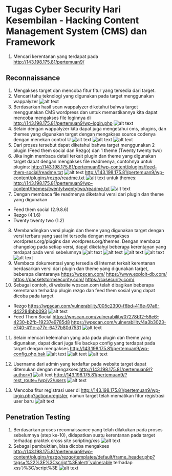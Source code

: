 # Tugas Cyber Security Hari Kesembilan - Hacking Content Management System (CMS) dan Framework

1. Mencari kerentanan yang terdapat pada http://143.198.175.81/pertemuan9/

## Reconnaissance

1. Mengakses target dan mencoba fitur fitur yang tersedia dari target.
2. Mencari tahu teknologi yang digunakan pada target menggunakan wappalyzer
   ![alt text](https://github.com/budimanindra/cyber-security-fazztrack/blob/main/09-cms/assets/1.PNG?raw=true)
3. Berdasarkan hasil scan wappalyzer diketahui bahwa target menggunakan CMS wordpress dan untuk memastikannya kita dapat mencoba mengakses file loginnya di http://143.198.175.81/pertemuan9/wp-login.php
   ![alt text](https://github.com/budimanindra/cyber-security-fazztrack/blob/main/09-cms/assets/5.PNG?raw=true)
4. Selain dengan wappalyzer kita dapat juga mengetahui cms, plugins, dan themes yang digunakan target dengan mengakses source codenya dengan menekan control U
   ![alt text](https://github.com/budimanindra/cyber-security-fazztrack/blob/main/09-cms/assets/2.PNG?raw=true)
   ![alt text](https://github.com/budimanindra/cyber-security-fazztrack/blob/main/09-cms/assets/3.PNG?raw=true)
   ![alt text](https://github.com/budimanindra/cyber-security-fazztrack/blob/main/09-cms/assets/4.PNG?raw=true)
5. Dari proses tersebut dapat diketahui bahwa target menggunakan 2 plugin (Feed them social dan Rezgo) dan 1 theme (Twenty twenty two)
6. Jika ingin membaca detail terkait plugin dan theme yang digunakan target dapat dengan mengakses file readmenya, contohnya
   untuk plugins:
   http://143.198.175.81/pertemuan9/wp-content/plugins/feed-them-social/readme.txt
   ![alt text](https://github.com/budimanindra/cyber-security-fazztrack/blob/main/09-cms/assets/6.PNG?raw=true)
   http://143.198.175.81/pertemuan9/wp-content/plugins/rezgo/readme.txt
   ![alt text](https://github.com/budimanindra/cyber-security-fazztrack/blob/main/09-cms/assets/7.PNG?raw=true)
   untuk themes:
   http://143.198.175.81/pertemuan9/wp-content/themes/twentytwentytwo/readme.txt
   ![alt text](https://github.com/budimanindra/cyber-security-fazztrack/blob/main/09-cms/assets/8.PNG?raw=true)
7. Dengan membaca file readmenya diketahui versi dari plugin dan theme yang digunakan

- Feed them social (2.9.8.6)
- Rezgo (4.1.6)
- Twenty twenty two (1.2)

8. Membandingkan versi plugin dan theme yang digunakan target dengan versi terbaru yang saat ini tersedia dengan mengakses wordpress.org/plugins dan wordpress.org/themes. Dengan membaca changelog pada setiap versi, dapat diketahui beberapa kerentanan yang terdapat pada versi sebelumnya
   ![alt text](https://github.com/budimanindra/cyber-security-fazztrack/blob/main/09-cms/assets/9.PNG?raw=true)
   ![alt text](https://github.com/budimanindra/cyber-security-fazztrack/blob/main/09-cms/assets/10.PNG?raw=true)
   ![alt text](https://github.com/budimanindra/cyber-security-fazztrack/blob/main/09-cms/assets/11.PNG?raw=true)
   ![alt text](https://github.com/budimanindra/cyber-security-fazztrack/blob/main/09-cms/assets/12.PNG?raw=true)
   ![alt text](https://github.com/budimanindra/cyber-security-fazztrack/blob/main/09-cms/assets/13.PNG?raw=true)
9. Membaca dokumentasi yang tersedia di Internet terkait kerentanan berdasarkan versi dari plugin dan theme yang digunakan target, beberapa diantaranya
   https://wpscan.com/
   https://www.exploit-db.com/
   https://packetstormsecurity.com/
   https://cxsecurity.com/
10. Sebagai contoh, di website wpscan.com telah dibagikan beberapa kerentanan terhadap plugin rezgo dan feed them sosial yang dapat dicoba pada target

- Rezgo
  https://wpscan.com/vulnerability/005c2300-f6bd-416e-97a6-d42284bbb093
  ![alt text](https://github.com/budimanindra/cyber-security-fazztrack/blob/main/09-cms/assets/14.PNG?raw=true)
- Feed Them Social
  https://wpscan.com/vulnerability/07278b12-58e6-4230-b2fb-19237e9785d8
  https://wpscan.com/vulnerability/4a3b3023-e740-411c-a77c-6477b80d7531
  ![alt text](https://github.com/budimanindra/cyber-security-fazztrack/blob/main/09-cms/assets/15.PNG?raw=true)

11. Selain mencari kelemahan yang ada pada plugin dan theme yang digunakan, dapat dicari juga file backup config yang terdapat pada target dengan mengakses http://143.198.175.81/pertemuan9/wp-config.php.bak
    ![alt text](https://github.com/budimanindra/cyber-security-fazztrack/blob/main/09-cms/assets/18.PNG?raw=true)
    ![alt text](https://github.com/budimanindra/cyber-security-fazztrack/blob/main/09-cms/assets/19.PNG?raw=true)
    ![alt text](https://github.com/budimanindra/cyber-security-fazztrack/blob/main/09-cms/assets/23.PNG?raw=true)

12. Username dari admin yang terdaftar pada website target dapat ditemukan dengan mengakses
    http://143.198.175.81/pertemuan9/?author=1
    ![alt text](https://github.com/budimanindra/cyber-security-fazztrack/blob/main/09-cms/assets/20.PNG?raw=true)
    http://143.198.175.81/pertemuan9/?rest_route=/wp/v2/users
    ![alt text](https://github.com/budimanindra/cyber-security-fazztrack/blob/main/09-cms/assets/21.PNG?raw=true)

13. Mencoba fitur registrasi user di http://143.198.175.81/pertemuan9/wp-login.php?action=register, namun target telah mematikan fitur registrasi user baru
    ![alt text](https://github.com/budimanindra/cyber-security-fazztrack/blob/main/09-cms/assets/22.PNG?raw=true)

## Penetration Testing

1. Berdasarkan proses reconnaissance yang telah dilakukan pada proses sebelumnya (step ke-10), didapatkan suatu kerentanan pada target terhadap praktek cross site scripting/xss
   ![alt text](https://github.com/budimanindra/cyber-security-fazztrack/blob/main/09-cms/assets/16.PNG?raw=true)
2. Sebagai pembuktian, bisa dicoba mengakses http://143.198.175.81/pertemuan9/wp-content/plugins/rezgo/rezgo/templates/default/frame_header.php?tags=%22%3E%3Cscript%3Ealert(`vulnerable terhadap xss`)%3C/script%3E
   ![alt text](https://github.com/budimanindra/cyber-security-fazztrack/blob/main/09-cms/assets/17.PNG?raw=true)
